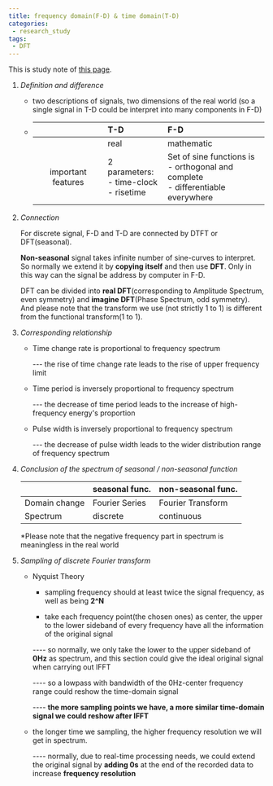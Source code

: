 ```yaml
---
title: frequency domain(F-D) & time domain(T-D)
categories:
 - research_study
tags:
 - DFT
---
```



This is study note of [this page](http://www.doc88.com/p-1476519575199.html).

1. *Definition and difference*

   - two descriptions of signals, two dimensions of the real world (so a single signal in T-D could be interpret into many components in F-D)

   - |                    | T-D                                          | F-D                                                          |
     | :----------------: | :------------------------------------------- | :----------------------------------------------------------- |
     |                    | real                                         | mathematic                                                   |
     | important features | 2 parameters:<br>- time-clock<br>-  risetime | Set of sine functions is<br> - orthogonal and complete<br>- differentiable everywhere |

2. *Connection*

   For discrete signal, F-D and T-D are connected by DTFT or DFT(seasonal).

   **Non-seasonal** signal takes infinite number of sine-curves to interpret. So normally we extend it by **copying itself** and then use **DFT**. Only in this way can the signal be address by computer in F-D.

   DFT can be divided into **real DFT**(corresponding to Amplitude Spectrum, even symmetry) and **imagine DFT**(Phase Spectrum, odd symmetry). And please note that the transform we use (not strictly 1 to 1) is different from the functional transform(1 to 1). 

3. *Corresponding relationship*

   - Time change rate is proportional to frequency spectrum

     --- the rise of time change rate leads to the rise of upper frequency limit

   - Time period is inversely proportional to frequency spectrum

     --- the decrease of time period leads to the increase of high-frequency energy's proportion

   - Pulse width is inversely proportional to frequency spectrum

     --- the decrease of pulse width leads to the wider distribution range of frequency spectrum

4. *Conclusion of the spectrum of seasonal / non-seasonal function*

   |               | seasonal func. | non-seasonal func. |
   | ------------- | -------------- | ------------------ |
   | Domain change | Fourier Series | Fourier Transform  |
   | Spectrum      | discrete       | continuous         |

   *Please note that the negative frequency part in spectrum is meaningless in the real world

5. *Sampling of discrete Fourier transform*

   - Nyquist Theory 

     - sampling frequency should at least twice the signal frequency, as well as being **2^N** 

     -  take each frequency point(the chosen ones) as center, the upper to the lower sideband of every frequency have all the information of the original signal

       ---- so normally, we only take the lower to the upper sideband of **0Hz** as spectrum, and this section could give the ideal original signal when carrying out IFFT

       ---- so a lowpass with bandwidth of the 0Hz-center frequency range could reshow the time-domain signal

       ---- **the more sampling points we have, a more similar time-domain signal we could reshow after IFFT**

    - the longer time we sampling, the higher frequency resolution we will get in spectrum.

       ---- normally, due to real-time processing needs, we could extend the original signal by **adding 0s** at the end of the recorded data to increase **frequency resolution**
